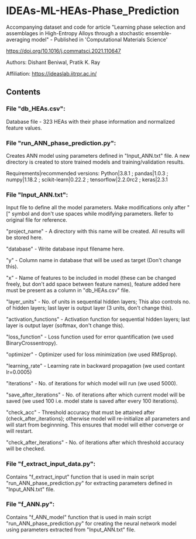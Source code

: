 # IDEAs-ML-HEAs-Phase_Prediction
Accompanying dataset and code for article "Learning phase selection and assemblages in High-Entropy Alloys through a stochastic ensemble-averaging model" - Published in 'Computational Materials Science'

https://doi.org/10.1016/j.commatsci.2021.110647

Authors: Dishant Beniwal, Pratik K. Ray

Affiliation: https://ideaslab.iitrpr.ac.in/

## Contents

### File "db_HEAs.csv":
Database file - 323 HEAs with their phase information and normalized feature values.


### File "run_ANN_phase_prediction.py":
Creates ANN model using parameters defined in "Input_ANN.txt" file. A new directory is created to store trained models and training/validation results.

Requirements|recommended versions: 
Python|3.8.1 ; 
pandas|1.0.3 ; 
numpy|1.18.2 ; 
scikit-learn|0.22.2 ; 
tensorflow|2.2.0rc2 ; 
keras|2.3.1

### File "Input_ANN.txt":
Input file to define all the model parameters. Make modifications only after "[" symbol and don't use spaces while modifying parameters. Refer to original file for reference.

"project_name" - A directory with this name will be created. All results will be stored here.

"database" - Write database input filename here.

"y" - Column name in database that will be used as target (Don't change this).

"x" - Name of features to be included in model (these can be changed freely, but don't add space between feature names), feature added here must be present as a column in "db_HEAs.csv" file.

"layer_units" - No. of units in sequential hidden layers; This also controls no. of hidden layers; last layer is output layer (3 units, don't change this).

"activation_functions" - Activation function for sequential hidden layers; last layer is output layer (softmax, don't change this).

"loss_function" - Loss function used for error quantification (we used BinaryCrossentropy).

"optimizer" - Optimizer used for loss minimization (we used RMSprop).

"learning_rate" - Learning rate in backward propagation (we used contant lr=0.0005)

"iterations" - No. of iterations for which model will run (we used 5000).

"save_after_iterations" - No. of iterations after which current model will be saved (we used 100 i.e. model state is saved after every 100 iterations).

"check_acc" - Threshold accuracy that must be attained after (check_after_iterations); otherwise model will re-initialize all parameters and will start from beginnning. This ensures that model will either converge or will restart.

"check_after_iterations" - No. of iterations after which threshold accuracy will be checked.


### File "f_extract_input_data.py":
Contains "f_extract_input" function that is used in main script "run_ANN_phase_prediction.py" for extracting parameters defined in "Input_ANN.txt" file.


### File "f_ANN.py":
Contains "f_ANN_model" function that is used in main script "run_ANN_phase_prediction.py" for creating the neural network model using parameters extracted from "Input_ANN.txt" file.
